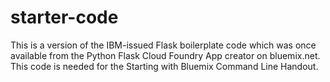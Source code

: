 # starter-code
This is a version of the IBM-issued Flask boilerplate code which was once available from the Python Flask Cloud Foundry App creator on bluemix.net. This code is needed for the Starting with Bluemix Command Line Handout.
